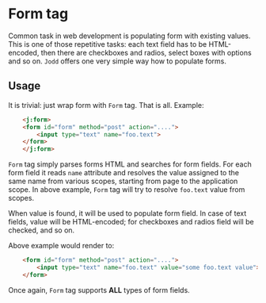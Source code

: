 # Form tag

Common task in web development is populating form with existing values.
This is one of those repetitive tasks: each text field has to be
HTML-encoded, then there are checkboxes and radios, select boxes with
options and so on. `Jodd` offers one very simple way how to populate
forms.

## Usage

It is trivial: just wrap form with `Form` tag. That is all. Example:

~~~~~ html
    <j:form>
    <form id="form" method="post" action="....">
    	<input type="text" name="foo.text">
    </form>
    </j:form>
~~~~~

`Form` tag simply parses forms HTML and searches for form fields. For
each form field it reads `name` attribute and resolves the value
assigned to the same name from various scopes, starting from page to the
application scope. In above example, `Form` tag will try to resolve
`foo.text` value from scopes.

When value is found, it will be used to populate form field. In case of
text fields, value will be HTML-encoded; for checkboxes and radios field
will be checked, and so on.

Above example would render to:

~~~~~ html
    <form id="form" method="post" action="....">
    	<input type="text" name="foo.text" value="some foo.text value">
    </form>
~~~~~

Once again, `Form` tag supports **ALL** types of form fields.
